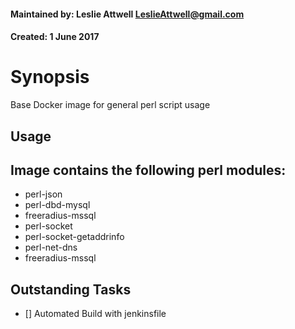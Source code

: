 #### Maintained by: Leslie Attwell <LeslieAttwell@gmail.com>
#### Created: 1 June 2017

# Synopsis
Base Docker image for general perl script usage 

## Usage

## Image contains the following perl modules:
+ perl-json
+ perl-dbd-mysql
+ freeradius-mssql
+ perl-socket
+ perl-socket-getaddrinfo
+ perl-net-dns
+ freeradius-mssql

## Outstanding Tasks
- [] Automated Build with jenkinsfile
